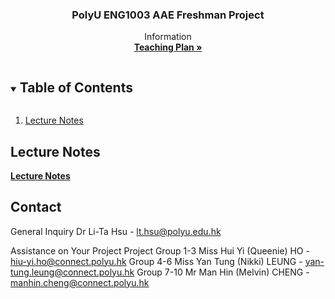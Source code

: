 
<p align="center">

  <h3 align="center">PolyU ENG1003 AAE Freshman Project</h3>

  <p align="center">
    Information
    <br />
    <a href="LT HSU ENG1003 Teaching Plan 2021-22 S1.pdf"><strong>Teaching Plan »</strong></a>
    <br />
  </p>
</p>



<!-- TABLE OF CONTENTS -->
<details open="open">
  <summary><h2 style="display: inline-block">Table of Contents</h2></summary>
  <ol>
    <li>
      <a href="#lecture-notes">Lecture Notes</a>
    </li>
  </ol>
</details>



<!-- Lecture Notes -->
## Lecture Notes
<a href="Lecture%20Notes/"><strong>Lecture Notes</strong></a>

<!-- CONTACT -->
## Contact
General Inquiry
Dr Li-Ta Hsu -  lt.hsu@polyu.edu.hk

Assistance on Your Project Project 
Group 1-3 
Miss Hui Yi (Queenie) HO - hiu-yi.ho@connect.polyu.hk
Group 4-6
Miss Yan Tung (Nikki) LEUNG - yan-tung.leung@connect.polyu.hk
Group 7-10
Mr Man Hin (Melvin) CHENG - manhin.cheng@connect.polyu.hk







